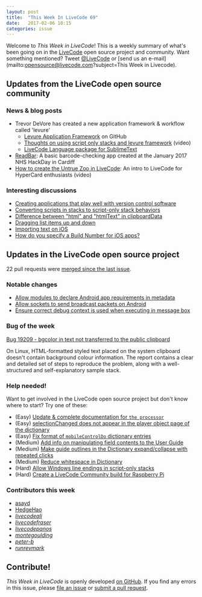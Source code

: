```yaml
---
layout: post
title:  "This Week In LiveCode 69"
date:   2017-02-06 10:15
categories: issue
---
```


Welcome to *This Week in LiveCode*!  This is a weekly summary of what's been
going on in the [LiveCode](https://livecode.com/) open source project and
community.  Want something mentioned?  Tweet
[@LiveCode](https://twitter.com/LiveCode) or
[send us an e-mail](mailto:opensource@livecode.com?subject=This Week in Livecode).

## Updates from the LiveCode open source community

### News & blog posts

- Trevor DeVore has created a new application framework & workflow called
'levure'
  - [Levure Application Framework](https://github.com/trevordevore/levure) on
    GitHub
  - [Thoughts on using script only stacks and levure framework](https://www.youtube.com/watch?v=e1p_FTRi1-Q) (video)
  - [LiveCode Language package for SublimeText](https://packagecontrol.io/packages/LiveCode)
- [ReadBar](https://github.com/ApplicationInsight/ReadBar): A basic
  barcode-checking app created at the January 2017 NHS HackDay in Cardiff
- [How to create the Untrue Zoo in LiveCode](https://www.youtube.com/watch?v=37nfon24_aY):
  An intro to LiveCode for HyperCard enthusiasts (video)

### Interesting discussions

- [Creating applications that play well with version control software](https://www.mail-archive.com/use-livecode@lists.runrev.com/msg82202.html)
- [Converting scripts in stacks to script-only stack behaviors](https://www.mail-archive.com/use-livecode@lists.runrev.com/msg82200.html)
- [Difference between "html" and "htmlText" in clipboardData](https://www.mail-archive.com/use-livecode@lists.runrev.com/msg82143.html)
- [Dragging list items up and down](https://www.mail-archive.com/use-livecode@lists.runrev.com/msg82157.html)
- [Importing text on iOS](http://forums.livecode.com/viewtopic.php?f=49&t=28738)
- [How do you specify a Build Number for iOS apps?](http://forums.livecode.com/viewtopic.php?f=49&t=28743)

## Updates in the LiveCode open source project

22 pull requests were [merged since the last issue](https://github.com/search?utf8=✓&q=org%3Alivecode+is%3Apublic+is%3Apr+is%3Amerged+merged%3A2017-01-30..2017-02-05&type=Issues&ref=searchresults).

### Notable changes

- [Allow modules to declare Android app requirements in metadata](https://github.com/livecode/livecode/pull/4969)
- [Allow sockets to send broadcast packets on Android](https://github.com/livecode/livecode/pull/5081)
- [Ensure correct debug context is used when executing in message box](https://github.com/livecode/livecode-ide/pull/1530)

### Bug of the week

[Bug 19209 - bgcolor in text not transferred to the public clipboard](http://quality.livecode.com/show_bug.cgi?id=18970)

On Linux, HTML-formatted styled text placed on the system clipboard doesn't
contain background colour information.  The report contains a clear and
detailed set of steps to reproduce the problem, along with a well-structured
and self-explanatory sample stack.

### Help needed!

Want to get involved in the LiveCode open source project but don't know where
to start?  Try one of these:

- (Easy) [Update & complete documentation for `the processor`](http://quality.livecode.com/show_bug.cgi?id=17974)
- (Easy) [selectionChanged does not appear in the player object page of the dictionary](http://quality.livecode.com/show_bug.cgi?id=19083)
- (Easy) [Fix format of `mobileControlDo` dictionary entries](http://quality.livecode.com/show_bug.cgi?id=17318)
- (Medium) [Add info on manipulating field contents to the User Guide](http://quality.livecode.com/show_bug.cgi?id=18990)
- (Medium) [Make guide outlines in the Dictionary expand/collapse with repeated clicks](http://quality.livecode.com/show_bug.cgi?id=18184)
- (Medium) [Reduce whitespace in Dictionary](http://quality.livecode.com/show_bug.cgi?id=18278)
- (Hard) [Allow Windows line endings in script-only stacks](http://quality.livecode.com/show_bug.cgi?id=17810)
- (Hard) [Create a LiveCode Community build for Raspberry Pi](http://forums.livecode.com/viewtopic.php?f=76&t=27912)

### Contributors this week

- [asayd](https://github.com/asayd)
- [HedgeHao](https://github.com/HedgeHao)
- *[livecodeali](https://github.com/livecodeali)*
- *[livecodefraser](https://github.com/livecodefraser)*
- *[livecodepanos](https://github.com/livecodepanos)*
- *[montegoulding](https://github.com/montegoulding)*
- *[peter-b](https://github.com/peter-b)*
- *[runrevmark](https://github.com/runrevmark)*

<!---
## Upcoming events
-->

## Contribute!

*This Week in LiveCode* is openly developed
[on GitHub](https://github.com/livecode/this-week-in-livecode).
If you find any errors in this issue, please
[file an issue](https://github.com/livecode/this-week-in-livecode/issues) or
[submit a pull request](https://github.com/livecode/this-week-in-livecode/pulls).
